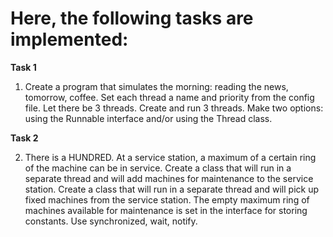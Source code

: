 # Here, the following tasks are implemented:

__Task 1__

1. Create a program that simulates the morning: reading the news, tomorrow, coffee.
   Set each thread a name and priority from the config file.
   Let there be 3 threads.
   Create and run 3 threads.
   Make two options: using the Runnable interface and/or using the Thread class.

 __Task 2__

2. There is a HUNDRED. At a service station, a maximum of a certain ring of the machine can be in service.
   Create a class that will run in a separate thread and will add machines for maintenance to the service station.
   Create a class that will run in a separate thread and will pick up fixed machines from the service station.
   The empty maximum ring of machines available for maintenance is set in the interface for storing constants.
   Use synchronized, wait, notify.

   

